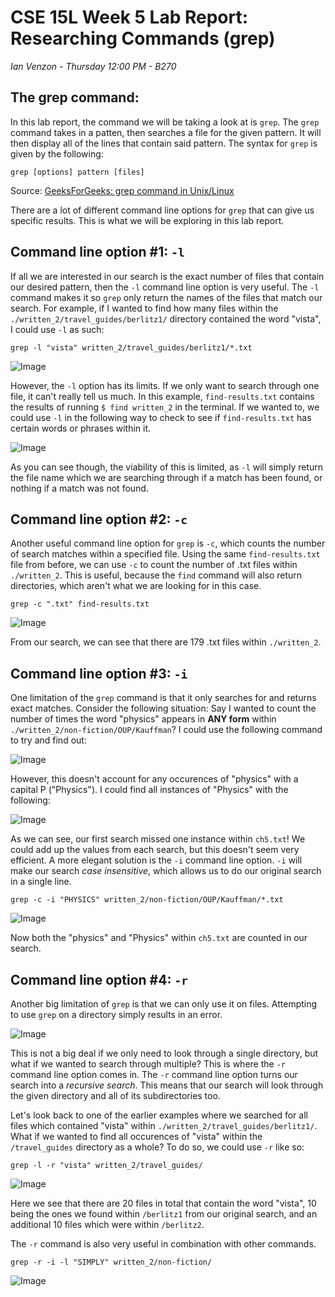 # CSE 15L Week 5 Lab Report: Researching Commands (grep)

*Ian Venzon - Thursday 12:00 PM - B270*

## The grep command:

In this lab report, the command we will be taking a look at is `grep`. The `grep` command takes in a patten, then searches a file for the given pattern. It will then display all of the lines that contain said pattern. The syntax for `grep` is given by the following:

```
grep [options] pattern [files]
```

Source: [GeeksForGeeks: grep command in Unix/Linux](https://www.geeksforgeeks.org/grep-command-in-unixlinux/)

There are a lot of different command line options for `grep` that can give us specific results. This is what we will be exploring in this lab report.

## Command line option #1: `-l`

If all we are interested in our search is the exact number of files that contain our desired pattern, then the `-l` command line option is very useful. The `-l` command makes it so `grep` only return the names of the files that match our search. For example, if I wanted to find how many files within the `./written_2/travel_guides/berlitz1/` directory contained the word "vista", I could use `-l` as such:

```
grep -l "vista" written_2/travel_guides/berlitz1/*.txt
```

![Image](https://i.imgur.com/3vqe1eN.png)

However, the `-l` option has its limits. If we only want to search through one file, it can't really tell us much. In this example, `find-results.txt` contains the results of running `$ find written_2` in the terminal. If we wanted to, we could use `-l` in the following way to check to see if `find-results.txt` has certain words or phrases within it.

![Image](https://i.imgur.com/N5pPEp8.png)

As you can see though, the viability of this is limited, as `-l` will simply return the file name which we are searching through if a match has been found, or nothing if a match was not found.

## Command line option #2: `-c`

Another useful command line option for `grep` is `-c`, which counts the number of search matches within a specified file. Using the same `find-results.txt` file from before, we can use `-c` to count the number of .txt files within `./written_2`. This is useful, because the `find` command will also return directories, which aren't what we are looking for in this case.

```
grep -c ".txt" find-results.txt
```
![Image](https://i.imgur.com/B2XIrtW.png)

From our search, we can see that there are 179 .txt files within `./written_2`.

## Command line option #3: `-i`

One limitation of the `grep` command is that it only searches for and returns exact matches. Consider the following situation: Say I wanted to count the number of times the word "physics" appears in **ANY form** within `./written_2/non-fiction/OUP/Kauffman`? I could use the following command to try and find out:

![Image](https://i.imgur.com/FJIUdoL.png)

However, this doesn't account for any occurences of "physics" with a capital P ("Physics"). I could find all instances of "Physics" with the following:

![Image](https://i.imgur.com/zDbTdAg.png)

As we can see, our first search missed one instance within `ch5.txt`! We could add up the values from each search, but this doesn't seem very efficient. A more elegant solution is the `-i` command line option. `-i` will make our search *case insensitive*, which allows us to do our original search in a single line.

```
grep -c -i "PHYSICS" written_2/non-fiction/OUP/Kauffman/*.txt
```
![Image](https://i.imgur.com/cfTHYjP.png)

Now both the "physics" and "Physics" within `ch5.txt` are counted in our search.

## Command line option #4: `-r`

Another big limitation of `grep` is that we can only use it on files. Attempting to use `grep` on a directory simply results in an error.

![Image](https://i.imgur.com/ytF9rAb.png)

This is not a big deal if we only need to look through a single directory, but what if we wanted to search through multiple? This is where the `-r` command line option comes in. The `-r` command line option turns our search into a *recursive search*. This means that our search will look through the given directory and all of its subdirectories too.

Let's look back to one of the earlier examples where we searched for all files which contained "vista" within `./written_2/travel_guides/berlitz1/`. What if we wanted to find all occurences of "vista" within the `/travel_guides` directory as a whole? To do so, we could use `-r` like so:

```
grep -l -r "vista" written_2/travel_guides/
```
![Image](https://i.imgur.com/dvwU2FC.png)

Here we see that there are 20 files in total that contain the word "vista", 10 being the ones we found within `/berlitz1` from our original search, and an additional 10 files which were within `/berlitz2`.

The `-r` command is also very useful in combination with other commands.

```
grep -r -i -l "SIMPLY" written_2/non-fiction/
```

![Image](https://i.imgur.com/zlNUOAY.png)
